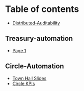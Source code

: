 # Table of contents

* [Distributed-Auditability](README.md)

## Treasury-automation

* [Page 1](treasury-automation/page-1.md)

## Circle-Automation

* [Town Hall Slides](circle-automation/town-hall-slides.md)
* [Circle KPIs](circle-automation/circle-kpis.md)

